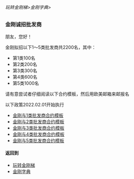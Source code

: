 ###### 玩转金刚梯>金刚字典>
### 金刚诚招批发商
朋友，您好！

金刚拟招以下1～5类批发商共2200名，其中：
- 第1类100名
- 第2类200名
- 第3类300名
- 第4类600名
- 第5类1000名

请有意尝试者仔细阅读以下合约模板，然后用欧美邮箱来邮报名

以下政策2022.02.01开始执行
- [金刚与1类批发商合约模板](https://github.com/a2zitpro/web/blob/master/LadderFree/kkDictionary/KKWholesalersZone/ContractKKandKKWholesaler01.md)
- [金刚与2类批发商合约模板](https://github.com/a2zitpro/web/blob/master/LadderFree/kkDictionary/KKWholesalersZone/ContractKKandKKWholesaler02.md)
- [金刚与3类批发商合约模板](https://github.com/a2zitpro/web/blob/master/LadderFree/kkDictionary/KKWholesalersZone/ContractKKandKKWholesaler03.md)
- [金刚与4类批发商合约模板](https://github.com/a2zitpro/web/blob/master/LadderFree/kkDictionary/KKWholesalersZone/ContractKKandKKWholesaler04.md)
- [金刚与5类批发商合约模板](https://github.com/a2zitpro/web/blob/master/LadderFree/kkDictionary/KKWholesalersZone/ContractKKandKKWholesaler05.md)

#### 返回到
- [玩转金刚梯](https://github.com/a2zitpro/web/blob/master/LadderFree/A.md)
- [金刚字典](https://github.com/a2zitpro/web/blob/master/LadderFree/kkDictionary/KKDictionary.md)




